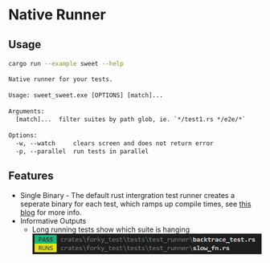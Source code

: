 # Native Runner

## Usage

```sh
cargo run --example sweet --help
```

```
Native runner for your tests.

Usage: sweet_sweet.exe [OPTIONS] [match]...

Arguments:
  [match]...  filter suites by path glob, ie. `*/test1.rs */e2e/*`

Options:
  -w, --watch     clears screen and does not return error
  -p, --parallel  run tests in parallel
```

## Features

- Single Binary - The default rust intergration test runner creates a seperate binary for each test, which ramps up compile times, see [this blog](https://matklad.github.io/2021/02/27/delete-cargo-integration-tests.html) for more info.
- Informative Outputs
	- Long running tests show which suite is hanging
  	![progress](../images/progress.png)